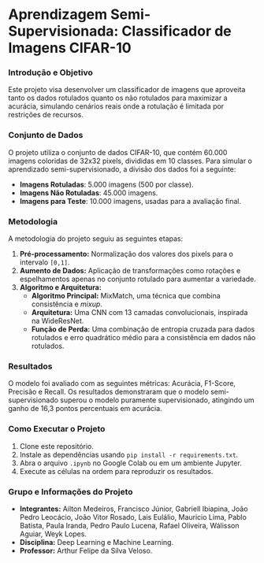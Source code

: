 # Aprendizagem Semi-Supervisionada: Classificador de Imagens CIFAR-10

### Introdução e Objetivo

Este projeto visa desenvolver um classificador de imagens que aproveita tanto os dados rotulados quanto os não rotulados para maximizar a acurácia, simulando cenários reais onde a rotulação é limitada por restrições de recursos.

### Conjunto de Dados

O projeto utiliza o conjunto de dados CIFAR-10, que contém 60.000 imagens coloridas de 32x32 pixels, divididas em 10 classes. Para simular o aprendizado semi-supervisionado, a divisão dos dados foi a seguinte:
* **Imagens Rotuladas**: 5.000 imagens (500 por classe).
* **Imagens Não Rotuladas**: 45.000 imagens.
* **Imagens para Teste**: 10.000 imagens, usadas para a avaliação final.

### Metodologia

A metodologia do projeto seguiu as seguintes etapas:
1.  **Pré-processamento:** Normalização dos valores dos pixels para o intervalo `[0,1]`.
2.  **Aumento de Dados:** Aplicação de transformações como rotações e espelhamentos apenas no conjunto rotulado para aumentar a variedade.
3.  **Algoritmo e Arquitetura:**
    * **Algoritmo Principal:** MixMatch, uma técnica que combina consistência e *mixup*.
    * **Arquitetura:** Uma CNN com 13 camadas convolucionais, inspirada na WideResNet.
    * **Função de Perda:** Uma combinação de entropia cruzada para dados rotulados e erro quadrático médio para a consistência em dados não rotulados.

### Resultados

O modelo foi avaliado com as seguintes métricas: Acurácia, F1-Score, Precisão e Recall. Os resultados demonstraram que o modelo semi-supervisionado superou o modelo puramente supervisionado, atingindo um ganho de 16,3 pontos percentuais em acurácia.

### Como Executar o Projeto

1.  Clone este repositório.
2.  Instale as dependências usando `pip install -r requirements.txt`.
3.  Abra o arquivo `.ipynb` no Google Colab ou em um ambiente Jupyter.
4.  Execute as células na ordem para reproduzir os resultados.

### Grupo e Informações do Projeto

* **Integrantes:** Ailton Medeiros, Francisco Júnior, Gabriell Ibiapina, João Pedro Leocácio, João Vitor Rosado, Lais Eulálio, Mauricio Lima, Pablo Batista, Paula Iranda, Pedro Paulo Lucena, Rafael Oliveira, Wálisson Aguiar, Weyk Lopes.
* **Disciplina:** Deep Learning e Machine Learning.
* **Professor:** Arthur Felipe da Silva Veloso.
